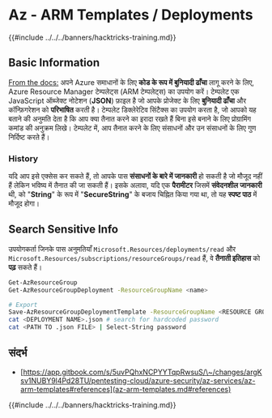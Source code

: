 # Az - ARM Templates / Deployments

{{#include ../../../banners/hacktricks-training.md}}

## Basic Information

[From the docs:](https://learn.microsoft.com/en-us/azure/azure-resource-manager/templates/overview) अपने Azure समाधानों के लिए **कोड के रूप में बुनियादी ढाँचा** लागू करने के लिए, Azure Resource Manager टेम्पलेट्स (ARM टेम्पलेट्स) का उपयोग करें। टेम्पलेट एक JavaScript ऑब्जेक्ट नोटेशन (**JSON**) फ़ाइल है जो आपके प्रोजेक्ट के लिए **बुनियादी ढाँचा** और कॉन्फ़िगरेशन को **परिभाषित** करती है। टेम्पलेट डिक्लेरेटिव सिंटैक्स का उपयोग करता है, जो आपको यह बताने की अनुमति देता है कि आप क्या तैनात करने का इरादा रखते हैं बिना इसे बनाने के लिए प्रोग्रामिंग कमांड की अनुक्रम लिखे। टेम्पलेट में, आप तैनात करने के लिए संसाधनों और उन संसाधनों के लिए गुण निर्दिष्ट करते हैं।

### History

यदि आप इसे एक्सेस कर सकते हैं, तो आपके पास **संसाधनों के बारे में जानकारी** हो सकती है जो मौजूद नहीं हैं लेकिन भविष्य में तैनात की जा सकती हैं। इसके अलावा, यदि एक **पैरामीटर** जिसमें **संवेदनशील जानकारी** थी, को "**String**" के रूप में "**SecureString**" के बजाय चिह्नित किया गया था, तो यह **स्पष्ट पाठ** में मौजूद होगा।

## Search Sensitive Info

उपयोगकर्ता जिनके पास अनुमतियाँ `Microsoft.Resources/deployments/read` और `Microsoft.Resources/subscriptions/resourceGroups/read` हैं, वे **तैनाती इतिहास** को **पढ़** सकते हैं।
```bash
Get-AzResourceGroup
Get-AzResourceGroupDeployment -ResourceGroupName <name>

# Export
Save-AzResourceGroupDeploymentTemplate -ResourceGroupName <RESOURCE GROUP> -DeploymentName <DEPLOYMENT NAME>
cat <DEPLOYMENT NAME>.json # search for hardcoded password
cat <PATH TO .json FILE> | Select-String password
```
## संदर्भ

- [https://app.gitbook.com/s/5uvPQhxNCPYYTqpRwsuS/\~/changes/argKsv1NUBY9l4Pd28TU/pentesting-cloud/azure-security/az-services/az-arm-templates#references](az-arm-templates.md#references)

{{#include ../../../banners/hacktricks-training.md}}
